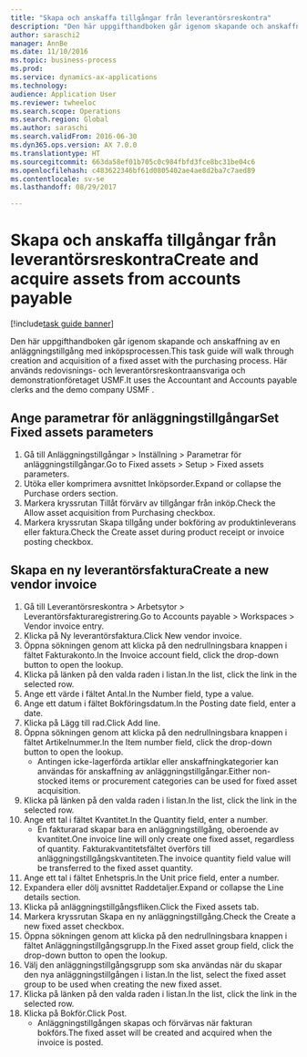```yaml
--- 
title: "Skapa och anskaffa tillgångar från leverantörsreskontra"
description: "Den här uppgifthandboken går igenom skapande och anskaffning av en anläggningstillgång med inköpsprocessen."
author: saraschi2
manager: AnnBe
ms.date: 11/10/2016
ms.topic: business-process
ms.prod: 
ms.service: dynamics-ax-applications
ms.technology: 
audience: Application User
ms.reviewer: twheeloc
ms.search.scope: Operations
ms.search.region: Global
ms.author: saraschi
ms.search.validFrom: 2016-06-30
ms.dyn365.ops.version: AX 7.0.0
ms.translationtype: HT
ms.sourcegitcommit: 663da58ef01b705c0c984fbfd3fce8bc31be04c6
ms.openlocfilehash: c483622346bf61d0805402ae4ae8d2ba7c7aed89
ms.contentlocale: sv-se
ms.lasthandoff: 08/29/2017

---
```

# <a name="create-and-acquire-assets-from-accounts-payable"></a><span data-ttu-id="4d969-103">Skapa och anskaffa tillgångar från leverantörsreskontra</span><span class="sxs-lookup"><span data-stu-id="4d969-103">Create and acquire assets from accounts payable</span></span>

[!include[task guide banner](../../includes/task-guide-banner.md)]

<span data-ttu-id="4d969-104">Den här uppgifthandboken går igenom skapande och anskaffning av en anläggningstillgång med inköpsprocessen.</span><span class="sxs-lookup"><span data-stu-id="4d969-104">This task guide will walk through creation and acquisition of a fixed asset with the purchasing process.</span></span>  <span data-ttu-id="4d969-105">Här används redovisnings- och leverantörsreskontraansvariga och demonstrationföretaget USMF.</span><span class="sxs-lookup"><span data-stu-id="4d969-105">It uses the Accountant and Accounts payable clerks and the demo company USMF .</span></span>


## <a name="set-fixed-assets-parameters"></a><span data-ttu-id="4d969-106">Ange parametrar för anläggningstillgångar</span><span class="sxs-lookup"><span data-stu-id="4d969-106">Set Fixed assets parameters</span></span>
1. <span data-ttu-id="4d969-107">Gå till Anläggningstillgångar > Inställning > Parametrar för anläggningstillgångar.</span><span class="sxs-lookup"><span data-stu-id="4d969-107">Go to Fixed assets > Setup > Fixed assets parameters.</span></span>
2. <span data-ttu-id="4d969-108">Utöka eller komprimera avsnittet Inköpsorder.</span><span class="sxs-lookup"><span data-stu-id="4d969-108">Expand or collapse the Purchase orders section.</span></span>
3. <span data-ttu-id="4d969-109">Markera kryssrutan Tillåt förvärv av tillgångar från inköp.</span><span class="sxs-lookup"><span data-stu-id="4d969-109">Check the Allow asset acquisition from Purchasing checkbox.</span></span>
4. <span data-ttu-id="4d969-110">Markera kryssrutan Skapa tillgång under bokföring av produktinleverans eller faktura.</span><span class="sxs-lookup"><span data-stu-id="4d969-110">Check the Create asset during product receipt or invoice posting checkbox.</span></span>

## <a name="create-a-new-vendor-invoice"></a><span data-ttu-id="4d969-111">Skapa en ny leverantörsfaktura</span><span class="sxs-lookup"><span data-stu-id="4d969-111">Create a new vendor invoice</span></span>
1. <span data-ttu-id="4d969-112">Gå till Leverantörsreskontra > Arbetsytor > Leverantörsfakturaregistrering.</span><span class="sxs-lookup"><span data-stu-id="4d969-112">Go to Accounts payable > Workspaces > Vendor invoice entry.</span></span>
2. <span data-ttu-id="4d969-113">Klicka på Ny leverantörsfaktura.</span><span class="sxs-lookup"><span data-stu-id="4d969-113">Click New vendor invoice.</span></span>
3. <span data-ttu-id="4d969-114">Öppna sökningen genom att klicka på den nedrullningsbara knappen i fältet Fakturakonto.</span><span class="sxs-lookup"><span data-stu-id="4d969-114">In the Invoice account field, click the drop-down button to open the lookup.</span></span>
4. <span data-ttu-id="4d969-115">Klicka på länken på den valda raden i listan.</span><span class="sxs-lookup"><span data-stu-id="4d969-115">In the list, click the link in the selected row.</span></span>
5. <span data-ttu-id="4d969-116">Ange ett värde i fältet Antal.</span><span class="sxs-lookup"><span data-stu-id="4d969-116">In the Number field, type a value.</span></span>
6. <span data-ttu-id="4d969-117">Ange ett datum i fältet Bokföringsdatum.</span><span class="sxs-lookup"><span data-stu-id="4d969-117">In the Posting date field, enter a date.</span></span>
7. <span data-ttu-id="4d969-118">Klicka på Lägg till rad.</span><span class="sxs-lookup"><span data-stu-id="4d969-118">Click Add line.</span></span>
8. <span data-ttu-id="4d969-119">Öppna sökningen genom att klicka på den nedrullningsbara knappen i fältet Artikelnummer.</span><span class="sxs-lookup"><span data-stu-id="4d969-119">In the Item number field, click the drop-down button to open the lookup.</span></span>
    * <span data-ttu-id="4d969-120">Antingen icke-lagerförda artiklar eller anskaffningkategorier kan användas för anskaffning av anläggningstillgångar.</span><span class="sxs-lookup"><span data-stu-id="4d969-120">Either non-stocked items or procurement categories can be used for fixed asset acquisition.</span></span>  
9. <span data-ttu-id="4d969-121">Klicka på länken på den valda raden i listan.</span><span class="sxs-lookup"><span data-stu-id="4d969-121">In the list, click the link in the selected row.</span></span>
10. <span data-ttu-id="4d969-122">Ange ett tal i fältet Kvantitet.</span><span class="sxs-lookup"><span data-stu-id="4d969-122">In the Quantity field, enter a number.</span></span>
    * <span data-ttu-id="4d969-123">En fakturarad skapar bara en anläggningstillgång, oberoende av kvantitet.</span><span class="sxs-lookup"><span data-stu-id="4d969-123">One invoice line will only create one fixed asset, regardless of quantity.</span></span>  <span data-ttu-id="4d969-124">Fakturakvantitetsfältet överförs till anläggningstillgångskvantiteten.</span><span class="sxs-lookup"><span data-stu-id="4d969-124">The invoice quantity field value will be transferred to the fixed asset quantity.</span></span>  
11. <span data-ttu-id="4d969-125">Ange ett tal i fältet Enhetspris.</span><span class="sxs-lookup"><span data-stu-id="4d969-125">In the Unit price field, enter a number.</span></span>
12. <span data-ttu-id="4d969-126">Expandera eller dölj avsnittet Raddetaljer.</span><span class="sxs-lookup"><span data-stu-id="4d969-126">Expand or collapse the Line details section.</span></span>
13. <span data-ttu-id="4d969-127">Klicka på anläggningstillgångsfliken.</span><span class="sxs-lookup"><span data-stu-id="4d969-127">Click the Fixed assets tab.</span></span>
14. <span data-ttu-id="4d969-128">Markera kryssrutan Skapa en ny anläggningstillgång.</span><span class="sxs-lookup"><span data-stu-id="4d969-128">Check the Create a new fixed asset checkbox.</span></span>
15. <span data-ttu-id="4d969-129">Öppna sökningen genom att klicka på den nedrullningsbara knappen i fältet Anläggningstillgångsgrupp.</span><span class="sxs-lookup"><span data-stu-id="4d969-129">In the Fixed asset group field, click the drop-down button to open the lookup.</span></span>
16. <span data-ttu-id="4d969-130">Välj den anläggningstillgångsgrupp som ska användas när du skapar den nya anläggningstillgången i listan.</span><span class="sxs-lookup"><span data-stu-id="4d969-130">In the list, select the fixed asset group to be used when creating the new fixed asset.</span></span>
17. <span data-ttu-id="4d969-131">Klicka på länken på den valda raden i listan.</span><span class="sxs-lookup"><span data-stu-id="4d969-131">In the list, click the link in the selected row.</span></span>
18. <span data-ttu-id="4d969-132">Klicka på Bokför.</span><span class="sxs-lookup"><span data-stu-id="4d969-132">Click Post.</span></span>
    * <span data-ttu-id="4d969-133">Anläggningstillgången skapas och förvärvas när fakturan bokförs.</span><span class="sxs-lookup"><span data-stu-id="4d969-133">The fixed asset will be created and acquired when the invoice is posted.</span></span>  


